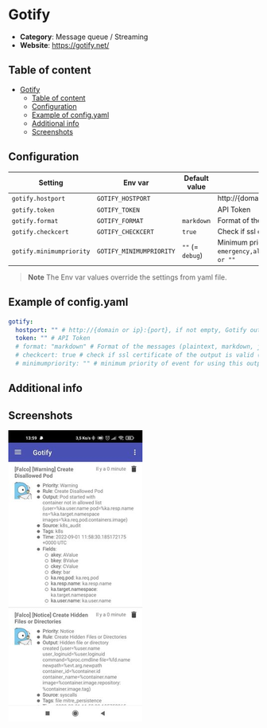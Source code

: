# Gotify

- **Category**: Message queue / Streaming
- **Website**: https://gotify.net/

## Table of content

- [Gotify](#gotify)
  - [Table of content](#table-of-content)
  - [Configuration](#configuration)
  - [Example of config.yaml](#example-of-configyaml)
  - [Additional info](#additional-info)
  - [Screenshots](#screenshots)

## Configuration

| Setting                  | Env var                  | Default value    | Description                                                                                                                         |
| ------------------------ | ------------------------ | ---------------- | ----------------------------------------------------------------------------------------------------------------------------------- |
| `gotify.hostport`        | `GOTIFY_HOSTPORT`        |                  | http://{domain or ip}:{port}, if not empty, Gotify output is **enabled**                                                            |
| `gotify.token`           | `GOTIFY_TOKEN`           |                  | API Token                                                                                                                           |
| `gotify.format`          | `GOTIFY_FORMAT`          | `markdown`       | Format of the messages (`plaintext`, `markdown`, `json`)                                                                            |
| `gotify.checkcert`       | `GOTIFY_CHECKCERT`       | `true` | Check if ssl certificate of the output is valid                                                                                     |
| `gotify.minimumpriority` | `GOTIFY_MINIMUMPRIORITY` | `""` (= `debug`) | Minimum priority of event for using this output, order is `emergency,alert,critical,error,warning,notice,informational,debug or ""` |

> **Note**
The Env var values override the settings from yaml file.

## Example of config.yaml

```yaml
gotify:
  hostport: "" # http://{domain or ip}:{port}, if not empty, Gotify output is enabled
  token: "" # API Token
  # format: "markdown" # Format of the messages (plaintext, markdown, json) (default: markdown)
  # checkcert: true # check if ssl certificate of the output is valid (default: true)
  # minimumpriority: "" # minimum priority of event for using this output, order is emergency|alert|critical|error|warning|notice|informational|debug or "" (default)
```

## Additional info

## Screenshots

![gotify example](images/gotify.jpg)
